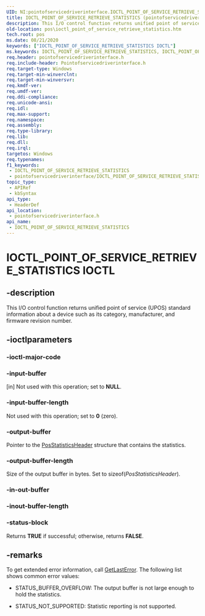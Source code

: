 ```yaml
---
UID: NI:pointofservicedriverinterface.IOCTL_POINT_OF_SERVICE_RETRIEVE_STATISTICS
title: IOCTL_POINT_OF_SERVICE_RETRIEVE_STATISTICS (pointofservicedriverinterface.h)
description: This I/O control function returns unified point of service (UPOS) standard information about a device such as its category, manufacturer, and firmware revision number.
old-location: pos\ioctl_point_of_service_retrieve_statistics.htm
tech.root: pos
ms.date: 08/21/2020
keywords: ["IOCTL_POINT_OF_SERVICE_RETRIEVE_STATISTICS IOCTL"]
ms.keywords: IOCTL_POINT_OF_SERVICE_RETRIEVE_STATISTICS, IOCTL_POINT_OF_SERVICE_RETRIEVE_STATISTICS control, IOCTL_POINT_OF_SERVICE_RETRIEVE_STATISTICS control code, pointofservicedriverinterface/IOCTL_POINT_OF_SERVICE_RETRIEVE_STATISTICS, pos.ioctl_point_of_service_retrieve_statistics
req.header: pointofservicedriverinterface.h
req.include-header: Pointofservicedriverinterface.h
req.target-type: Windows
req.target-min-winverclnt: 
req.target-min-winversvr: 
req.kmdf-ver: 
req.umdf-ver: 
req.ddi-compliance: 
req.unicode-ansi: 
req.idl: 
req.max-support: 
req.namespace: 
req.assembly: 
req.type-library: 
req.lib: 
req.dll: 
req.irql: 
targetos: Windows
req.typenames: 
f1_keywords:
 - IOCTL_POINT_OF_SERVICE_RETRIEVE_STATISTICS
 - pointofservicedriverinterface/IOCTL_POINT_OF_SERVICE_RETRIEVE_STATISTICS
topic_type:
 - APIRef
 - kbSyntax
api_type:
 - HeaderDef
api_location:
 - pointofservicedriverinterface.h
api_name:
 - IOCTL_POINT_OF_SERVICE_RETRIEVE_STATISTICS
---
```


# IOCTL_POINT_OF_SERVICE_RETRIEVE_STATISTICS IOCTL


## -description

This I/O control function returns unified point of service (UPOS) standard information about a device such as its category, manufacturer, and firmware revision number.

## -ioctlparameters

### -ioctl-major-code

### -input-buffer

[in] Not used with this operation; set to **NULL**.

### -input-buffer-length

Not used with this operation; set to **0** (zero).

### -output-buffer

Pointer to the [PosStatisticsHeader](./ns-pointofservicedriverinterface-_posstatisticsheader.md) structure that contains the statistics.

### -output-buffer-length

Size of the output buffer in bytes. Set to sizeof(*PosStatisticsHeader*).

### -in-out-buffer

### -inout-buffer-length

### -status-block

Returns **TRUE** if successful; otherwise, returns **FALSE**.

## -remarks

To get extended error information, call [GetLastError](/windows/win32/api/errhandlingapi/nf-errhandlingapi-getlasterror). The following list shows common error values:

- STATUS_BUFFER_OVERFLOW: The output buffer is not large enough to hold the statistics.

- STATUS_NOT_SUPPORTED: Statistic reporting is not supported.
